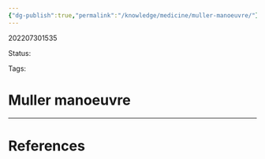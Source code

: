 ```yaml
---
{"dg-publish":true,"permalink":"/knowledge/medicine/muller-manoeuvre/"}
---
```



202207301535

Status: 

Tags:

# Muller manoeuvre








___
# References